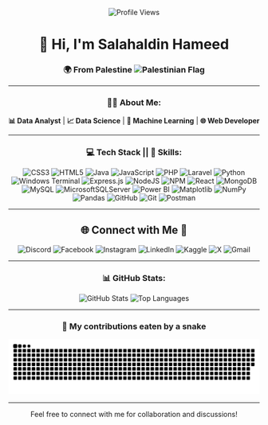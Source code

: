 <div align="center">

![Profile Views](https://komarev.com/ghpvc/?username=Salahaldian&style=flat-square&color=blue)

</div>

<div align="center">

# 👋 Hi, I'm Salahaldin Hameed

<div align="center">
  <h3>🌍 From Palestine <img src="https://upload.wikimedia.org/wikipedia/commons/0/00/Flag_of_Palestine.svg" alt="Palestinian Flag" width="30"/></h3>
</div>

---

<div align="center">
  <h3>👨‍💻 About Me:</h3>
  <p><strong>📊 Data Analyst</strong> | <strong>📈 Data Science</strong> | <strong>🤖 Machine Learning</strong> | <strong>🌐 Web Developer</strong></p>
</div>

---

<div align="center">


### 💻 Tech Stack || 💼 Skills:

![CSS3](https://img.shields.io/badge/css3-%231572B6.svg?style=for-the-badge&logo=css3&logoColor=white) ![HTML5](https://img.shields.io/badge/html5-%23E34F26.svg?style=for-the-badge&logo=html5&logoColor=white) ![Java](https://img.shields.io/badge/java-%23ED8B00.svg?style=for-the-badge&logo=openjdk&logoColor=white) ![JavaScript](https://img.shields.io/badge/javascript-%23323330.svg?style=for-the-badge&logo=javascript&logoColor=%23F7DF1E) ![PHP](https://img.shields.io/badge/php-%23777BB4.svg?style=for-the-badge&logo=php&logoColor=white) ![Laravel](https://img.shields.io/badge/laravel-%23FF2D20.svg?style=for-the-badge&logo=laravel&logoColor=white) ![Python](https://img.shields.io/badge/python-3670A0?style=for-the-badge&logo=python&logoColor=ffdd54) ![Windows Terminal](https://img.shields.io/badge/Windows%20Terminal-%234D4D4D.svg?style=for-the-badge&logo=windows-terminal&logoColor=white) ![Express.js](https://img.shields.io/badge/express.js-%23404d59.svg?style=for-the-badge&logo=express&logoColor=%2361DAFB) ![NodeJS](https://img.shields.io/badge/node.js-6DA55F?style=for-the-badge&logo=node.js&logoColor=white) ![NPM](https://img.shields.io/badge/NPM-%23CB3837.svg?style=for-the-badge&logo=npm&logoColor=white) ![React](https://img.shields.io/badge/react-%2320232a.svg?style=for-the-badge&logo=react&logoColor=%2361DAFB) ![MongoDB](https://img.shields.io/badge/MongoDB-%234ea94b.svg?style=for-the-badge&logo=mongodb&logoColor=white) ![MySQL](https://img.shields.io/badge/mysql-4479A1.svg?style=for-the-badge&logo=mysql&logoColor=white) ![MicrosoftSQLServer](https://img.shields.io/badge/Microsoft%20SQL%20Server-CC2927?style=for-the-badge&logo=microsoft%20sql%20server&logoColor=white) ![Power BI](https://img.shields.io/badge/power_bi-F2C811?style=for-the-badge&logo=powerbi&logoColor=black) ![Matplotlib](https://img.shields.io/badge/Matplotlib-%23ffffff.svg?style=for-the-badge&logo=Matplotlib&logoColor=black) ![NumPy](https://img.shields.io/badge/numpy-%23013243.svg?style=for-the-badge&logo=numpy&logoColor=white) ![Pandas](https://img.shields.io/badge/pandas-%23150458.svg?style=for-the-badge&logo=pandas&logoColor=white) ![GitHub](https://img.shields.io/badge/github-%23121011.svg?style=for-the-badge&logo=github&logoColor=white) ![Git](https://img.shields.io/badge/git-%23F05033.svg?style=for-the-badge&logo=git&logoColor=white) ![Postman](https://img.shields.io/badge/Postman-FF6C37?style=for-the-badge&logo=postman&logoColor=white)
</div>

---

<!-- Socials -->
<div align="center">

  <h2>🌐 Connect with Me 🍬</h2>

  <a href="https://discord.gg/salahaldin_11" target="_blank" rel="noopener noreferrer" style="text-decoration: none;">
    <img src="https://img.shields.io/badge/Discord-%237289DA.svg?logo=discord&logoColor=white" alt="Discord" />
  </a>

  <a href="https://facebook.com/salah.alden.33" target="_blank" rel="noopener noreferrer" style="text-decoration: none;">
    <img src="https://img.shields.io/badge/Facebook-%231877F2.svg?logo=Facebook&logoColor=white" alt="Facebook" />
  </a>

  <a href="https://instagram.com/_.salahaldin" target="_blank" rel="noopener noreferrer" style="text-decoration: none;">
    <img src="https://img.shields.io/badge/Instagram-%23E4405F.svg?logo=Instagram&logoColor=white" alt="Instagram" />
  </a>

  <a href="https://linkedin.com/in/salahaldinhameed" target="_blank" rel="noopener noreferrer" style="text-decoration: none;">
    <img src="https://img.shields.io/badge/LinkedIn-%230077B5.svg?logo=linkedin&logoColor=white" alt="LinkedIn" />
  </a>

  <a href="https://kaggle.com/salahaldin" target="_blank" rel="noopener noreferrer" style="text-decoration: none;">
    <img src="https://img.shields.io/badge/Kaggle-%2320BEFF.svg?logo=Kaggle&logoColor=white" alt="Kaggle" />
  </a>

  <a href="https://x.com/technologyhell" target="_blank" rel="noopener noreferrer" style="text-decoration: none;">
    <img src="https://img.shields.io/badge/X-black.svg?logo=X&logoColor=white" alt="X" />
  </a>

  <a href="mailto:salahaldianhamid@gmail.com" target="_blank" rel="noopener noreferrer" style="text-decoration: none;">
    <img src="https://img.shields.io/badge/Gmail-%23EA4335.svg?logo=Gmail&logoColor=white" alt="Gmail" />
  </a>

</div>


---

<div align="center">
  <h3>📊 GitHub Stats:</h3>
  
  ![GitHub Stats](https://github-readme-stats.vercel.app/api?username=Salahaldian&show_icons=true&theme=radical)
  ![Top Languages](https://github-readme-stats.vercel.app/api/top-langs/?username=Salahaldian&layout=compact&theme=radical)
</div>

---

<!-- Snake -->
<div align="center">
  <h3>🐍 My contributions eaten by a snake</h3>
  
  ![snake gif](https://github.com/Salahaldian/Salahaldian/blob/output/github-snake-dark.svg)
</div>

---
<!-- Counter -->
<div align="center">
  Feel free to connect with me for collaboration and discussions!
</div>
